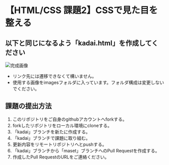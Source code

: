 # 【HTML/CSS 課題2】CSSで見た目を整える
## 以下と同じになるよう「kadai.html」を作成してください
![完成画像](https://github.com/manaberuit/html-css-practice2/blob/image/html-css-practice2.PNG)  
- リンク先には遷移できなくて構いません。
- 使用する画像をimagesフォルダに入っています。フォルダ構成は変更しないでください。  

## 課題の提出方法
1. このリポジトリをご自身のgithubアカウントへforkする。
2. forkしたリポジトリをローカル環境にcloneする。 
3. 「kadai」ブランチを新たに作成する。
3. 「kadai」ブランチで課題に取り組む。
4. 更新内容をリモートリポジトリへとpushする。
5. 「kadai」ブランチから「maset」ブランチへのPull Requestを作成する。
6. 作成したPull RequestのURLをご連絡ください。
